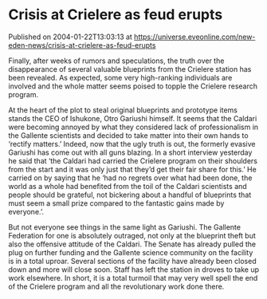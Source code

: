 # Crisis at Crielere as feud erupts
Published on 2004-01-22T13:03:13 at https://universe.eveonline.com/new-eden-news/crisis-at-crielere-as-feud-erupts

Finally, after weeks of rumors and speculations, the truth over the disappearance of several valuable blueprints from the Crielere station has been revealed. As expected, some very high-ranking individuals are involved and the whole matter seems poised to topple the Crielere research program.  
  
At the heart of the plot to steal original blueprints and prototype items stands the CEO of Ishukone, Otro Gariushi himself. It seems that the Caldari were becoming annoyed by what they considered lack of professionalism in the Gallente scientists and decided to take matter into their own hands to ‘rectify matters.’ Indeed, now that the ugly truth is out, the formerly evasive Gariushi has come out with all guns blazing. In a short interview yesterday he said that ‘the Caldari had carried the Crielere program on their shoulders from the start and it was only just that they’d get their fair share for this.’ He carried on by saying that he ‘had no regrets over what had been done, the world as a whole had benefited from the toil of the Caldari scientists and people should be grateful, not bickering about a handful of blueprints that must seem a small prize compared to the fantastic gains made by everyone.’.   
  
But not everyone see things in the same light as Gariushi. The Gallente Federation for one is absolutely outraged, not only at the blueprint theft but also the offensive attitude of the Caldari. The Senate has already pulled the plug on further funding and the Gallente science community on the facility is in a total uproar. Several sections of the facility have already been closed down and more will close soon. Staff has left the station in droves to take up work elsewhere. In short, it is a total turmoil that may very well spell the end of the Crielere program and all the revolutionary work done there.
